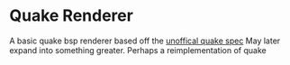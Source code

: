 # Quake Renderer
A basic quake bsp renderer based off the [unoffical quake spec](http://www.gamers.org/dEngine/quake/spec/quake-spec34/qkmenu.htm)
May later expand into something greater. Perhaps a reimplementation of quake
